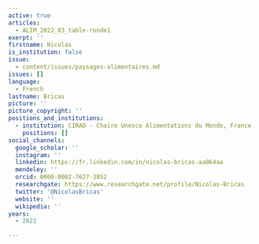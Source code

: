 ```yaml
---
active: true
articles:
  - ALIM_2022_03_table-ronde1
exerpt: ''
firstname: Nicolas
is_institution: false
issue:
  - content/issues/paysages-alimentaires.md
issues: []
language:
  - French
lastname: Bricas
picture: ''
picture_copyright: ''
positions_and_institutions:
  - institution: CIRAD - Chaire Unesco Alimentations du Monde, France
    positions: []
social_channels:
  google_scholar: ''
  instagram: ''
  linkedin: https://fr.linkedin.com/in/nicolas-bricas-aa064aa
  mendeley: ''
  orcid: 0000-0002-7627-3852
  researchgate: https://www.researchgate.net/profile/Nicolas-Bricas
  twitter: '@NicolasBricas'
  website: ''
  wikipedia: ''
years:
  - 2022

---
```

